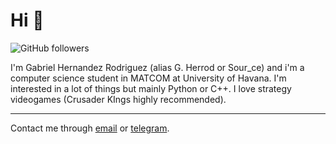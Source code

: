 # Hi 👋

![GitHub followers](https://img.shields.io/github/followers/sour6ce?label=Follow%20on%20Github&style=flat)

I'm Gabriel Hernandez Rodriguez (alias G. Herrod or Sour_ce) and i'm a computer science student in MATCOM at University of Havana. I'm interested in a lot of things but mainly Python or C++. I love strategy videogames (Crusader KIngs highly recommended).

---

Contact me through [email](mailto:gabrielhdezrodriguez@gmail.com) or [telegram](https://t.me/sour_ce).



<!--
**sour6ce/sour6ce** is a ✨ _special_ ✨ repository because its `README.md` (this file) appears on your GitHub profile.

Here are some ideas to get you started:

- 🔭 I’m currently working on ...
- 🌱 I’m currently learning ...
- 👯 I’m looking to collaborate on ...
- 🤔 I’m looking for help with ...
- 💬 Ask me about ...
- 📫 How to reach me: ...
- 😄 Pronouns: ...
- ⚡ Fun fact: ...
-->
